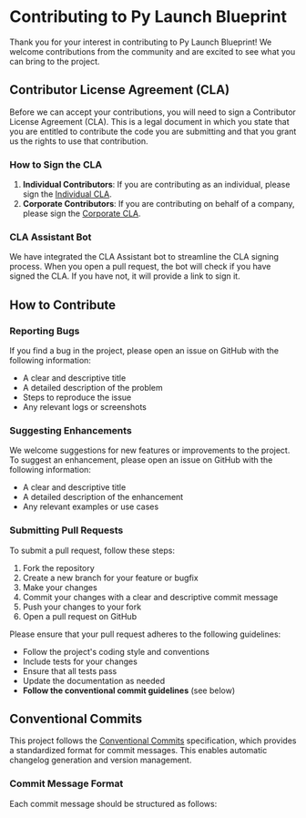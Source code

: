 # Contributing to Py Launch Blueprint

Thank you for your interest in contributing to Py Launch Blueprint! We welcome contributions from the community and are excited to see what you can bring to the project.

## Contributor License Agreement (CLA)

Before we can accept your contributions, you will need to sign a Contributor License Agreement (CLA). This is a legal document in which you state that you are entitled to contribute the code you are submitting and that you grant us the rights to use that contribution.

### How to Sign the CLA

1. **Individual Contributors**: If you are contributing as an individual, please sign the [Individual CLA](./docs/cla/individual_cla.md).
2. **Corporate Contributors**: If you are contributing on behalf of a company, please sign the [Corporate CLA](./docs/cla/corporate_cla.md).

### CLA Assistant Bot

We have integrated the CLA Assistant bot to streamline the CLA signing process. When you open a pull request, the bot will check if you have signed the CLA. If you have not, it will provide a link to sign it.

## How to Contribute

### Reporting Bugs

If you find a bug in the project, please open an issue on GitHub with the following information:
- A clear and descriptive title
- A detailed description of the problem
- Steps to reproduce the issue
- Any relevant logs or screenshots

### Suggesting Enhancements

We welcome suggestions for new features or improvements to the project. To suggest an enhancement, please open an issue on GitHub with the following information:
- A clear and descriptive title
- A detailed description of the enhancement
- Any relevant examples or use cases

### Submitting Pull Requests

To submit a pull request, follow these steps:
1. Fork the repository
2. Create a new branch for your feature or bugfix
3. Make your changes
4. Commit your changes with a clear and descriptive commit message
5. Push your changes to your fork
6. Open a pull request on GitHub

Please ensure that your pull request adheres to the following guidelines:
- Follow the project's coding style and conventions
- Include tests for your changes
- Ensure that all tests pass
- Update the documentation as needed
- **Follow the conventional commit guidelines** (see below)

## Conventional Commits

This project follows the [Conventional Commits](https://www.conventionalcommits.org/) specification, which provides a standardized format for commit messages. This enables automatic changelog generation and version management.

### Commit Message Format

Each commit message should be structured as follows:
